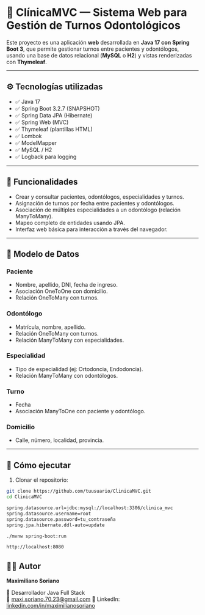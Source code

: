 # 🦷 ClínicaMVC — Sistema Web para Gestión de Turnos Odontológicos

Este proyecto es una aplicación **web** desarrollada en **Java 17 con Spring Boot 3**, que permite gestionar turnos entre pacientes y odontólogos, usando una base de datos relacional (**MySQL** o **H2**) y vistas renderizadas con **Thymeleaf**.

---

## ⚙️ Tecnologías utilizadas

- ✅ Java 17
- ✅ Spring Boot 3.2.7 (SNAPSHOT)
- ✅ Spring Data JPA (Hibernate)
- ✅ Spring Web (MVC)
- ✅ Thymeleaf (plantillas HTML)
- ✅ Lombok
- ✅ ModelMapper
- ✅ MySQL / H2
- ✅ Logback para logging

---

## 🧠 Funcionalidades

- Crear y consultar pacientes, odontólogos, especialidades y turnos.
- Asignación de turnos por fecha entre pacientes y odontólogos.
- Asociación de múltiples especialidades a un odontólogo (relación ManyToMany).
- Mapeo completo de entidades usando JPA.
- Interfaz web básica para interacción a través del navegador.

---

## 🧱 Modelo de Datos

### Paciente
- Nombre, apellido, DNI, fecha de ingreso.
- Asociación OneToOne con domicilio.
- Relación OneToMany con turnos.

### Odontólogo
- Matrícula, nombre, apellido.
- Relación OneToMany con turnos.
- Relación ManyToMany con especialidades.

### Especialidad
- Tipo de especialidad (ej: Ortodoncia, Endodoncia).
- Relación ManyToMany con odontólogos.

### Turno
- Fecha
- Asociación ManyToOne con paciente y odontólogo.

### Domicilio
- Calle, número, localidad, provincia.

---
## 🚀 Cómo ejecutar

1. Clonar el repositorio:

```bash
git clone https://github.com/tuusuario/ClinicaMVC.git
cd ClinicaMVC

spring.datasource.url=jdbc:mysql://localhost:3306/clinica_mvc
spring.datasource.username=root
spring.datasource.password=tu_contraseña
spring.jpa.hibernate.ddl-auto=update

./mvnw spring-boot:run

http://localhost:8080
```

## 🙋‍♂️ Autor

**Maximiliano Soriano**

💼 Desarrollador Java Full Stack  
📧 maxi.soriano.70.23@gmail.com
🔗 LinkedIn: [linkedin.com/in/maximilianosoriano](https://www.linkedin.com/in/maximiliano-soriano/)

